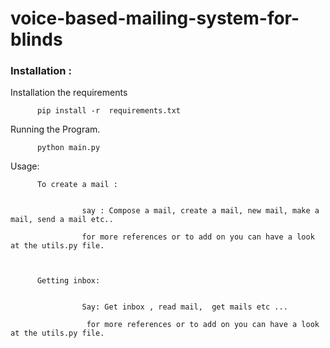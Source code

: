 # voice-based-mailing-system-for-blinds


<h3><b> Installation :</b></h3>

   Installation the requirements

          pip install -r  requirements.txt

   Running the Program.
   
          python main.py
          
          
   Usage: 
   
          To create a mail :
          
                    
                    say : Compose a mail, create a mail, new mail, make a mail, send a mail etc..
                    
                    for more references or to add on you can have a look at the utils.py file.
                    
           
           
          Getting inbox: 
          
          
                    Say: Get inbox , read mail,  get mails etc ...
                    
                     for more references or to add on you can have a look at the utils.py file.
